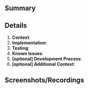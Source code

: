 ## Summary
<!-- 
Please do not leave this blank 
This PR [adds/removes/fixes/replaces] the [feature/bug/etc]. 
-->

## Details 
1. **Context**:
   <!-- Describe the problem the PR addresses and why the change is necessary. -->
2. **Implementation**:
   <!-- Mention any significant decisions or design choices. -->
3. **Testing**:
   <!-- Decribe how the changes were tested. -->
4. **Known Issues**:
   <!-- Note any known issues or future work that needs to be done, link any relevant issues and/or documentation (if available). If there are none, write 'N/A'. -->
5. **[optional] Development Process**:
    <!-- Summarize the steps taken to implement the changes in this PR. -->
6. **[optional] Additional Context**:
    <!-- Provide any additional information that may be useful to know. --> 

## Screenshots/Recordings
<!--
Visual changes require screenshots and/or recordings. For non-visual changes, write 'N/A' or include any screenshots/recordings that help with understanding the changes.
If there are known issues, include relevant screenshots or recordings here.
-->

<!--
Notes:
- Please use clear and descriptive commit messages.
- Please create small PRs (change less than 300 lines of code). In most cases, this will be possible.
-->
